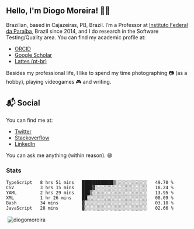 ## Hello, I'm Diogo Moreira! 👋🏻

Brazilian, based in Cajazeiras, PB, Brazil.
I’m a Professor at [Instituto Federal da Paraíba](https://ifpb.edu.br), Brazil since 2014, and I do research in the Software Testing/Quality area. You can find my academic profile at:

- [ORCID](https://orcid.org/0000-0003-1803-6565)
- [Google Scholar](https://scholar.google.com.br/citations?hl=pt-BR&user=DlSdlvEAAAAJ)
- [Lattes (pt-br)](http://buscatextual.cnpq.br/buscatextual/visualizacv.do?id=K4384159A1)

Besides my professional life, I like to spend my time photographing 📷 (as a hobby), playing videogames 🎮 and writing.

## 📬 Social

You can find me at:

- [Twitter](https://twitter.com/diogodmoreira)
- [Stackoverflow](https://stackoverflow.com/users/1541533/diogo-moreira)
- [LinkedIn](https://linkedin.com/in/diogodmoreira)

You can ask me anything (within reason). 😄

### Stats

<!--START_SECTION:waka-->

```text
TypeScript   8 hrs 51 mins   ████████████▒░░░░░░░░░░░░   49.70 %
CSV          3 hrs 15 mins   ████▓░░░░░░░░░░░░░░░░░░░░   18.24 %
YAML         2 hrs 29 mins   ███▒░░░░░░░░░░░░░░░░░░░░░   13.95 %
XML          1 hr 26 mins    ██░░░░░░░░░░░░░░░░░░░░░░░   08.09 %
Bash         34 mins         ▓░░░░░░░░░░░░░░░░░░░░░░░░   03.18 %
JavaScript   28 mins         ▓░░░░░░░░░░░░░░░░░░░░░░░░   02.66 %
```

<!--END_SECTION:waka-->

<p>&nbsp;<img align="center" src="https://github-readme-stats.vercel.app/api?username=diogomoreira&show_icons=true&theme=dark&locale=en" alt="diogomoreira" /></p>

